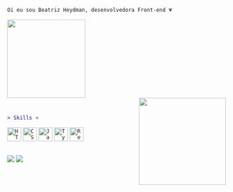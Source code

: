 ```diff
Oi eu sou Beatriz Heydman, desenvolvedora Front-end 💗
```

<div align="center">
  <a href="https://github.com/Beatriz-Heydman">
<div align="start">
<!-- <img height="180em"  src="https://github-readme-stats.vercel.app/api?username=Beatriz-Heydman&show_icons=true&theme=dracula&include_all_commits=true&count_private=tokyonight"/> -->
  <img height="180em"  src="https://github-readme-stats.vercel.app/api/top-langs/?username=Beatriz-Heydman&layout=compact&langs_count=7&theme=tokyonight"/>
</div>
<img align="right" height="200" style="margin-left: 25px" src="https://i.pinimg.com/originals/2d/8e/e8/2d8ee815146390d567706f2c7b5c2916.gif"/>
</div>

   
#

```diff
> Skills ⭐
```
<div>
 <code><img height="32" src="https://cdn3.iconfinder.com/data/icons/popular-services-brands/512/html5-512.png" alt="HTML5"/></code>
 <code><img height="32" src="https://th.bing.com/th/id/R.f977ffc8a057f37d0215fb0bb61b0d95?rik=8iCr04yTZGUMtw&riu=http%3a%2f%2fdev-wolf.com%2fwp-content%2fuploads%2f2014%2f12%2fcss.png&ehk=Oce47ACS6fMxiZHb%2fS%2fh1cTxGZaGWXVrmTtNRqkEm5o%3d&risl=&pid=ImgRaw&r=0" alt="CSS"/></code>
 <code><img height="32" src="https://unity.voximplant.com/70b5435d958e0eedb7901b2f99fb92a0.png" alt="Javascript"/></code>
 <code><img height="32" src="https://digipa.tech/wp-content/themes/new-magic-website-theme/img/services/it-consulting/typescript-logo.png" alt="Typescript"/></code>
 <code><img height="32" src="https://th.bing.com/th/id/R.effbf04ba1955eed2b94ac1151b72804?rik=H36v%2f0SCr80ukw&riu=http%3a%2f%2fscopeone.ro%2fimages%2freact.png&ehk=cj0YShc1CglzfxPv8Rqvdq%2fWtU1jyGB0Ry5hbYcM%2bFE%3d&risl=&pid=ImgRaw&r=0" alt="React"/></code>
</div>
  
##

<div> 	
 <a href = "mailto:biaheydman@gmail.com"><img src="https://img.shields.io/badge/Gmail-DB7093?style=for-the-badge&logo=gmail&logoColor=white" target="_blank"></a>
 <a href = "https://www.linkedin.com/in/beatriz-heydman/" ><img src="https://img.shields.io/badge/LinkedIn-DB7093?style=for-the-badge&logo=linkedin&logoColor=white" target="_blank"></a>
</div>

